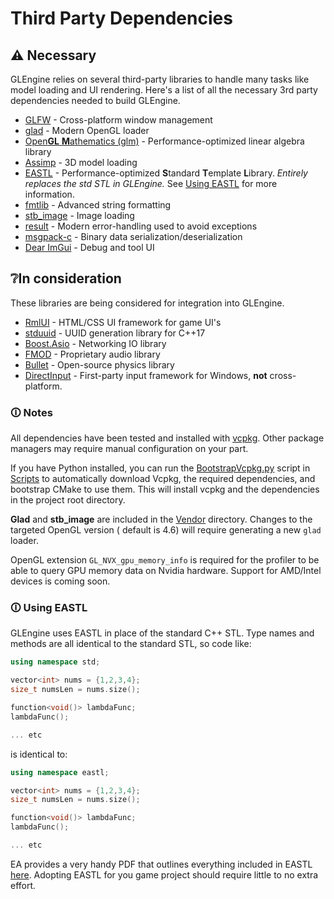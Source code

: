 # Third Party Dependencies

## ⚠️ Necessary

GLEngine relies on several third-party libraries to handle many tasks like model loading and UI rendering.
Here's a list of all the necessary 3rd party dependencies needed to build GLEngine.

- [GLFW](https://github.com/glfw/glfw) - Cross-platform window management
- [glad](https://glad.dav1d.de/) - Modern OpenGL loader
- [Open**GL** **M**athematics (glm)](https://github.com/g-truc/glm) - Performance-optimized linear algebra library
- [Assimp](https://github.com/assimp/assimp) - 3D model loading
- [EASTL](https://github.com/electronicarts/EASTL) - Performance-optimized **S**tandard **T**emplate **L**ibrary.
  *Entirely replaces the std STL in GLEngine.* See [Using EASTL](#-using-eastl) for more information.
- [fmtlib](https://github.com/fmtlib/fmt) - Advanced string formatting
- [stb_image](https://github.com/nothings/stb) - Image loading
- [result](https://github.com/bitwizeshift/result) - Modern error-handling used to avoid exceptions
- [msgpack-c](https://github.com/msgpack/msgpack-c) - Binary data serialization/deserialization
- [Dear ImGui](https://github.com/ocornut/imgui) - Debug and tool UI

## ❔In consideration

These libraries are being considered for integration into GLEngine.

- [RmlUI](https://github.com/mikke89/RmlUi) - HTML/CSS UI framework for game UI's
- [stduuid](https://github.com/mariusbancila/stduuid) - UUID generation library for C++17
- [Boost.Asio](https://www.boost.org/doc/libs/1_76_0/doc/html/boost_asio.html) - Networking IO library
- [FMOD](https://www.fmod.com/) - Proprietary audio library
- [Bullet](https://github.com/bulletphysics/bullet3) - Open-source physics library
- [DirectInput](https://learn.microsoft.com/en-us/previous-versions/windows/desktop/ee416842(v=vs.85)) - First-party
  input framework for Windows, **not** cross-platform.

### 🛈 Notes

All dependencies have been tested and installed with [vcpkg](https://github.com/microsoft/vcpkg). Other package managers
may require manual configuration on your part.

If you have Python installed, you can run the [BootstrapVcpkg.py](Scripts/BootstrapVcpkg.py) script
in [Scripts](Scripts)
to automatically download Vcpkg, the required dependencies, and bootstrap CMake to use them. This will
install vcpkg and the dependencies in the project root directory.

**Glad** and **stb_image** are included in the [Vendor](Vendor) directory. Changes to the targeted OpenGL version (
default is 4.6)
will require generating a new `glad` loader.

OpenGL extension `GL_NVX_gpu_memory_info` is required for
the profiler to be able to query GPU memory data on Nvidia hardware. Support for AMD/Intel devices
is coming soon.

### 🛈 Using EASTL

GLEngine uses EASTL in place of the standard C++ STL. Type names and methods are all identical to the standard STL,
so code like:

```c++
using namespace std;

vector<int> nums = {1,2,3,4};
size_t numsLen = nums.size();

function<void()> lambdaFunc;
lambdaFunc();

... etc
```

is identical to:

```c++
using namespace eastl;

vector<int> nums = {1,2,3,4};
size_t numsLen = nums.size();

function<void()> lambdaFunc;
lambdaFunc();

... etc
```

EA provides a very handy PDF that outlines everything included in
EASTL [here](https://github.com/electronicarts/EASTL/blob/master/doc/quick-reference.pdf).
Adopting EASTL for you game project should require little to no extra effort.